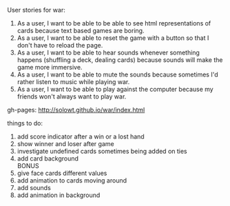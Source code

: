 User stories for war:<br />
1. As a user, I want to be able to be able to see html representations of cards because text based games are boring.<br />
2. As a user, I want to be able to reset the game with a button so that I don't have to reload the page.<br />
3. As a user, I want to be able to hear sounds whenever something happens (shuffling a deck, dealing cards) because sounds will make the game more immersive.<br />
4. As a user, I want to be able to mute the sounds because sometimes I'd rather listen to music while playing war.<br />
5. As a user, I want to be able to play against the computer because my friends won't always want to play war.<br />

gh-pages: http://solowt.github.io/war/index.html

things to do:<br />
1. add score indicator after a win or a lost hand<br />
2. show winner and loser after game<br />
3. investigate undefined cards sometimes being added on ties <br />
4. add card background <br />
BONUS<br />
5. give face cards different values <br />
6. add animation to cards moving around<br />
7. add sounds<br />
8. add animation in background<br />
